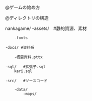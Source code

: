 @ゲームの始め方

@ディレクトリの構造

nankagame/
	-assets/　#静的資源、素材

		-fonts

	-docs/ #資料系

		-概要資料.pttx

	-sql/	#拡張子.sql
 		kari.sql

	-src/   #ソースコード
		
		-data/
			-maps/
		
